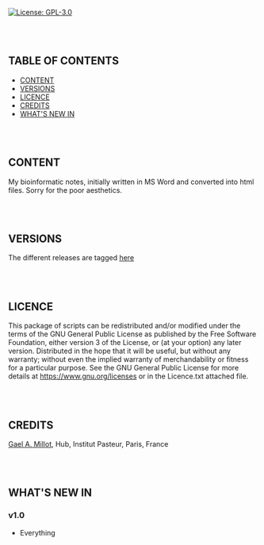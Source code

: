 
[![License: GPL-3.0](https://img.shields.io/badge/licence-GPL%20(%3E%3D3)-green?style=plastic)](https://www.gnu.org/licenses)

<br /><br />
## TABLE OF CONTENTS

   - [CONTENT](#content)
   - [VERSIONS](#versions)
   - [LICENCE](#licence)
   - [CREDITS](#credits)
   - [WHAT'S NEW IN](#what's-new-in)



<br /><br />
## CONTENT

My bioinformatic notes, initially written in MS Word and converted into html files.
Sorry for the poor aesthetics.


<br /><br />
## VERSIONS


The different releases are tagged [here](https://github.com/gael-millot/protocols/tags)

<br /><br />
## LICENCE


This package of scripts can be redistributed and/or modified under the terms of the GNU General Public License as published by the Free Software Foundation, either version 3 of the License, or (at your option) any later version.
Distributed in the hope that it will be useful, but without any warranty; without even the implied warranty of merchandability or fitness for a particular purpose.
See the GNU General Public License for more details at https://www.gnu.org/licenses or in the Licence.txt attached file.


<br /><br />
## CREDITS

[Gael A. Millot](https://github.com/gael-millot), Hub, Institut Pasteur, Paris, France


<br /><br />
## WHAT'S NEW IN

### v1.0

- Everything


